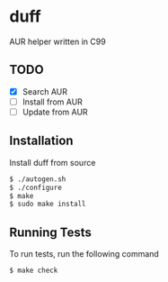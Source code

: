 # duff

AUR helper written in C99

## TODO

- [x] Search AUR
- [ ] Install from AUR
- [ ] Update from AUR

## Installation

Install duff from source

```bash
$ ./autogen.sh
$ ./configure
$ make
$ sudo make install
```
    
## Running Tests

To run tests, run the following command

```bash
$ make check
```
